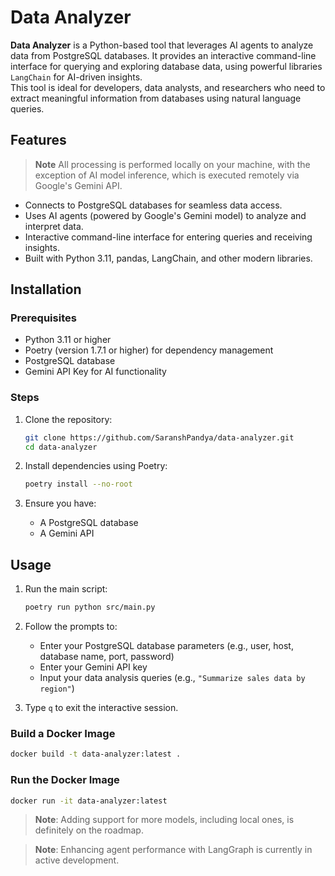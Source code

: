 # Data Analyzer

**Data Analyzer** is a Python-based tool that leverages AI agents to analyze data from PostgreSQL databases. It provides an interactive command-line interface for querying and exploring database data, using powerful libraries  `LangChain` for AI-driven insights.  
This tool is ideal for developers, data analysts, and researchers who need to extract meaningful information from databases using natural language queries.

## Features
>**Note** All processing is performed locally on your machine, with the exception of AI model inference, which is executed remotely via Google's Gemini API.
- Connects to PostgreSQL databases for seamless data access.
- Uses AI agents (powered by Google's Gemini model) to analyze and interpret data.
- Interactive command-line interface for entering queries and receiving insights.
- Built with Python 3.11, pandas, LangChain, and other modern libraries.

## Installation

### Prerequisites

- Python 3.11 or higher
- Poetry (version 1.7.1 or higher) for dependency management
- PostgreSQL database
- Gemini API Key for AI functionality

### Steps

1. Clone the repository:
    ```bash
    git clone https://github.com/SaranshPandya/data-analyzer.git
    cd data-analyzer
    ```

2. Install dependencies using Poetry:
    ```bash
    poetry install --no-root
    ```

3. Ensure you have:
   - A PostgreSQL database
   - A Gemini API

## Usage



1. Run the main script:
    ```bash
    poetry run python src/main.py
    ```

2. Follow the prompts to:
    - Enter your PostgreSQL database parameters (e.g., user, host, database name, port, password)
    - Enter your Gemini API key
    - Input your data analysis queries (e.g., `"Summarize sales data by region"`)

3. Type `q` to exit the interactive session.

### Build a Docker Image
```bash
docker build -t data-analyzer:latest .
```

### Run the Docker Image
```bash
docker run -it data-analyzer:latest
```

> **Note**: Adding support for more models, including local ones, is definitely on the roadmap.

> **Note**: Enhancing agent performance with LangGraph is currently in active development.
